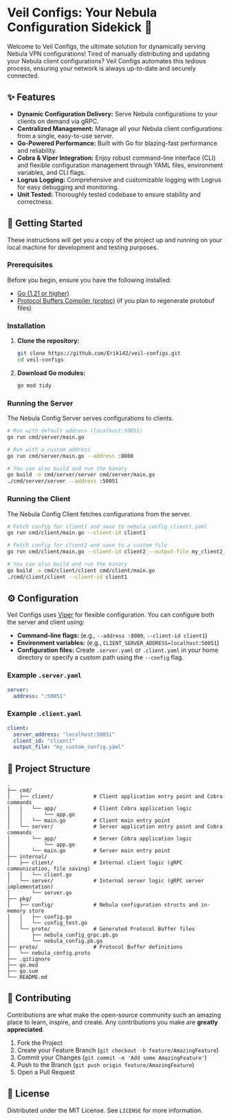 # Veil Configs: Your Nebula Configuration Sidekick 🚀

Welcome to Veil Configs, the ultimate solution for dynamically serving Nebula VPN configurations! Tired of manually distributing and updating your Nebula client configurations? Veil Configs automates this tedious process, ensuring your network is always up-to-date and securely connected.

## ✨ Features

*   **Dynamic Configuration Delivery:** Serve Nebula configurations to your clients on demand via gRPC.
*   **Centralized Management:** Manage all your Nebula client configurations from a single, easy-to-use server.
*   **Go-Powered Performance:** Built with Go for blazing-fast performance and reliability.
*   **Cobra & Viper Integration:** Enjoy robust command-line interface (CLI) and flexible configuration management through YAML files, environment variables, and CLI flags.
*   **Logrus Logging:** Comprehensive and customizable logging with Logrus for easy debugging and monitoring.
*   **Unit Tested:** Thoroughly tested codebase to ensure stability and correctness.

## 🚀 Getting Started

These instructions will get you a copy of the project up and running on your local machine for development and testing purposes.

### Prerequisites

Before you begin, ensure you have the following installed:

*   [Go (1.21 or higher)](https://golang.org/doc/install)
*   [Protocol Buffers Compiler (protoc)](https://grpc.io/docs/protoc-installation/) (if you plan to regenerate protobuf files)

### Installation

1.  **Clone the repository:**
    ```bash
    git clone https://github.com/Erik142/veil-configs.git
    cd veil-configs
    ```
2.  **Download Go modules:**
    ```bash
    go mod tidy
    ```

### Running the Server

The Nebula Config Server serves configurations to clients.

```bash
# Run with default address (localhost:50051)
go run cmd/server/main.go

# Run with a custom address
go run cmd/server/main.go --address :8080

# You can also build and run the binary
go build -o cmd/server/server cmd/server/main.go
./cmd/server/server --address :50051
```

### Running the Client

The Nebula Config Client fetches configurations from the server.

```bash
# Fetch config for client1 and save to nebula_config_client1.yaml
go run cmd/client/main.go --client-id client1

# Fetch config for client2 and save to a custom file
go run cmd/client/main.go --client-id client2 --output-file my_client2_config.yaml

# You can also build and run the binary
go build -o cmd/client/client cmd/client/main.go
./cmd/client/client --client-id client1
```

## ⚙️ Configuration

Veil Configs uses [Viper](https://github.com/spf13/viper) for flexible configuration. You can configure both the server and client using:

*   **Command-line flags:** (e.g., `--address :8080`, `--client-id client1`)
*   **Environment variables:** (e.g., `CLIENT_SERVER_ADDRESS=localhost:50051`)
*   **Configuration files:** Create `.server.yaml` or `.client.yaml` in your home directory or specify a custom path using the `--config` flag.

### Example `.server.yaml`

```yaml
server:
  address: ":50051"
```

### Example `.client.yaml`

```yaml
client:
  server_address: "localhost:50051"
  client_id: "client1"
  output_file: "my_custom_config.yaml"
```

## 📂 Project Structure

```
.
├── cmd/
│   ├── client/             # Client application entry point and Cobra commands
│   │   └── app/            # Client Cobra application logic
│   │       └── app.go
│   │   └── main.go         # Client main entry point
│   └── server/             # Server application entry point and Cobra commands
│       └── app/            # Server Cobra application logic
│           └── app.go
│       └── main.go         # Server main entry point
├── internal/
│   ├── client/             # Internal client logic (gRPC communication, file saving)
│   │   └── client.go
│   └── server/             # Internal server logic (gRPC server implementation)
│       └── server.go
├── pkg/
│   ├── config/             # Nebula configuration structs and in-memory store
│   │   ├── config.go
│   │   └── config_test.go
│   └── proto/              # Generated Protocol Buffer files
│       ├── nebula_config_grpc.pb.go
│       └── nebula_config.pb.go
├── proto/                  # Protocol Buffer definitions
│   └── nebula_config.proto
├── .gitignore
├── go.mod
├── go.sum
└── README.md
```

## 🤝 Contributing

Contributions are what make the open-source community such an amazing place to learn, inspire, and create. Any contributions you make are **greatly appreciated**.

1.  Fork the Project
2.  Create your Feature Branch (`git checkout -b feature/AmazingFeature`)
3.  Commit your Changes (`git commit -m 'Add some AmazingFeature'`)
4.  Push to the Branch (`git push origin feature/AmazingFeature`)
5.  Open a Pull Request

## 📄 License

Distributed under the MIT License. See `LICENSE` for more information.
